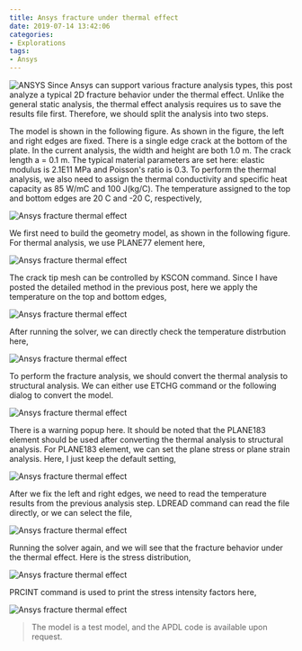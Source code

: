 ```yaml
---
title: Ansys fracture under thermal effect
date: 2019-07-14 13:42:06
categories:
- Explorations
tags:
- Ansys
---
```


![ANSYS](/uploads/images/0000/ANSYS.jpg)
Since Ansys can support various fracture analysis types, this post analyze a typical 2D fracture behavior under the thermal effect. Unlike the general static analysis, the thermal effect analysis requires us to save the results file first. Therefore, we should split the analysis into two steps.

<!-- more -->

The model is shown in the following figure. As shown in the figure, the left and right edges are fixed. There is a single edge crack at the bottom of the plate. In the current analysis, the width and height are both 1.0 m. The crack length a = 0.1 m. The typical material parameters are set here: elastic modulus is 2.1E11 MPa and Poisson's ratio is 0.3. To perform the thermal analysis, we also need to assign the thermal conductivity and specific heat capacity as 85 W/mC and 100 J(kg/C). The temperature assigned to the top and bottom edges are 20 C and -20 C, respectively,

![Ansys fracture thermal effect](/uploads/images/2019/AnsysFractureThermalEffect1.svg)

We first need to build the geometry model, as shown in the following figure. For thermal analysis, we use PLANE77 element here,

![Ansys fracture thermal effect](/uploads/images/2019/AnsysFractureThermalEffect2.png)

The crack tip mesh can be controlled by KSCON command. Since I have posted the detailed method in the previous post, here we apply the temperature on the top and bottom edges,

![Ansys fracture thermal effect](/uploads/images/2019/AnsysFractureThermalEffect3.png)

After running the solver, we can directly check the temperature distrbution here,

![Ansys fracture thermal effect](/uploads/images/2019/AnsysFractureThermalEffect4.png)

To perform the fracture analysis, we should convert the thermal analysis to structural analysis. We can either use ETCHG command or the following dialog to convert the model.

![Ansys fracture thermal effect](/uploads/images/2019/AnsysFractureThermalEffect5.png)

There is a warning popup here. It should be noted that the PLANE183 element should be used after converting the thermal analysis to structural analysis. For PLANE183 element, we can set the plane stress or plane strain analysis. Here, I just keep the default setting,

![Ansys fracture thermal effect](/uploads/images/2019/AnsysFractureThermalEffect6.png)

After we fix the left and right edges, we need to read the temperature results from the previous analysis step. LDREAD command can read the file directly, or we can select the file,

![Ansys fracture thermal effect](/uploads/images/2019/AnsysFractureThermalEffect7.png)

Running the solver again, and we will see that the fracture behavior under the thermal effect. Here is the stress distribution,

![Ansys fracture thermal effect](/uploads/images/2019/AnsysFractureThermalEffect8.png)

PRCINT command is used to print the stress intensity factors here,

![Ansys fracture thermal effect](/uploads/images/2019/AnsysFractureThermalEffect9.png)

> The model is a test model, and the APDL code is available upon request.
